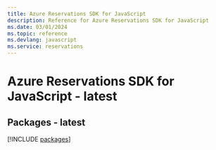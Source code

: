 ```yaml
---
title: Azure Reservations SDK for JavaScript
description: Reference for Azure Reservations SDK for JavaScript
ms.date: 03/01/2024
ms.topic: reference
ms.devlang: javascript
ms.service: reservations
---
```

# Azure Reservations SDK for JavaScript - latest
## Packages - latest
[!INCLUDE [packages](reservations-index.md)]